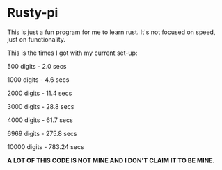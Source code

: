 # Rusty-pi

This is just a fun program for me to learn rust. It's not focused on speed, just on functionality.

This is the times I got with my current set-up:

500 digits - 2.0 secs

1000 digits - 4.6 secs

2000 digits - 11.4 secs

3000 digits - 28.8 secs

4000 digits - 61.7 secs

6969 digits - 275.8 secs

10000 digits - 783.24 secs

**A LOT OF THIS CODE IS NOT MINE AND I DON'T CLAIM IT TO BE MINE.**
